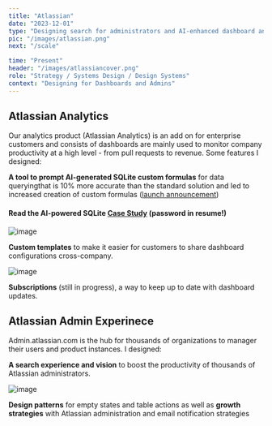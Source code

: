 ```yaml
---
title: "Atlassian"
date: "2023-12-01"
type: "Designing search for administrators and AI-enhanced dashboard analytics experiences."
pic: "/images/atlassian.png"
next: "/scale"

time: "Present"
header: "/images/atlassiancover.png"
role: "Strategy / Systems Design / Design Systems"
context: "Designing for Dashboards and Admins"
---
```


## Atlassian Analytics 

Our analytics product (Atlassian Analytics) is an add on for enterprise customers and consists of dashboards are mainly used to monitor company productivity at a high level - from pull requests to revenue. Some features I designed: 

**A tool to prompt AI-generated SQLite custom formulas** for data queryingthat is 10% more accurate than the standard solution and led to increased creation of custom formulas ([launch announcement]((https://community.atlassian.com/t5/Atlassian-Analytics-articles/Write-custom-formulas-using-Atlassian-Intelligence/ba-p/2817872)))
#### Read the AI-powered SQLite [Case Study](https://read.cv/connieliu/ai-customformula) (password in resume!)

![image](/atlassian/AI_formula.gif)


**Custom templates** to make it easier for customers to share dashboard configurations cross-company.

![image](/atlassian/customtemp.png)

**Subscriptions** (still in progress), a way to keep up to date with dashboard updates.
  
## Atlassian Admin Experinece

Admin.atlassian.com is the hub for thousands of organizations to manager their users and product instances. I designed:

**A search experience and vision** to boost the productivity of thousands of Atlassian administrators.

![image](/atlassian/search.gif)

**Design patterns** for empty states and table actions as well as **growth strategies** with Atlassian administration and email notification strategies

